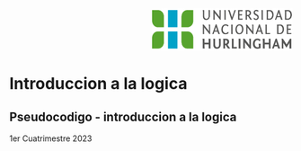 <div align="end">
  <img  src="logo-unahur.png" alt="logo-unahur" width="250" height="75" />
</div>  

# Introduccion a la logica 

## Pseudocodigo - introduccion a la logica
1er Cuatrimestre 2023
